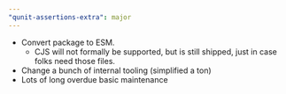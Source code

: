 ```yaml
---
"qunit-assertions-extra": major
---
```


- Convert package to ESM.
  - CJS will not formally be supported, but is still shipped, just in case folks need those files.
- Change a bunch of internal tooling (simplified a ton)
- Lots of long overdue basic maintenance 

